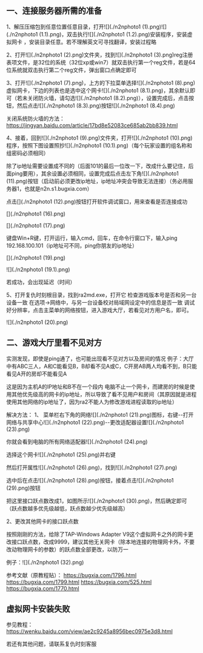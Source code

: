## 一、连接服务器所需的准备

1、解压压缩包到任意位置任意目录，打开![](./n2nphoto1 (1).png)![](./n2nphoto1 (1.1).png)，双击执行![](./n2nphoto1 (1.2).png)安装程序，安装虚拟网卡 ，安装目录任意。若不理解英文可寻找翻译，安装过程略



2、打开![](./n2nphoto1 (2).png)文件夹，找到![](./n2nphoto1 (3).png)reg注册表项文件，是32位的系统（32位xp或win7）就双击执行第一个reg文件，若是64位系统就双击执行第二个reg文件，弹出窗口点确定即可



3、打开![](./n2nphoto1 (7).png)，上方的下拉菜单选择![](./n2nphoto1 (8).png)虚拟网卡，下边的列表也是选中这个网卡![](./n2nphoto1 (8.1).png)，其余默认即可（若未关闭防火墙，请勾选![](./n2nphoto1 (8.2).png)），设置完成后，点击按钮，然后点击![](./n2nphoto1 (8.3).png)按钮![](./n2nphoto1 (8.4).png)

关闭系统防火墙的方法：https://jingyan.baidu.com/article/17bd8e52083ce685ab2bb839.html






4、接着，回到![](./n2nphoto1 (9).png)文件夹，打开![](./n2nphoto1 (10).png)程序，按照下图设置照抄![](./n2nphoto1 (10.1).png)（每个玩家设置的组名称和组密码必须相同）

除了ip地址需要设置成不同的（后面101的最后一位改一下，改成什么要记住，后面ping要用），其余设置必须相同，设置完成后点击左下角![](./n2nphoto1 (11).png)按钮（启动前必须更改ip地址，ip地址冲突会导致无法连接）（务必用服务器1，也就是n2n.s1.bugxia.com）


点击[](./n2nphoto1 (12).png)按钮打开软件调试窗口，用来查看是否连接成功

[](./n2nphoto1 (16).png)

[](./n2nphoto1 (17).png)


键盘Win+R键，打开运行，输入cmd，回车，在命令行窗口下，输入ping 192.168.100.101（ip地址可不同，ping你朋友的ip地址）

[](./n2nphoto1 (19).png)

![](./n2nphoto1 (19.1).png)



若成功，会出现延迟（时间）



5、打开复仇时刻根目录，找到ra2md.exe，打开它
检查游戏版本号是否和另一台设备一致
在选项→网络中，与另一台设备校对局域网设定中的信息是否一致
调试好分辨率，点击主菜单的网络按钮，进入游戏大厅，若看见对方用户名，即可。

![](./n2nphoto1 (20).png)



## 二、游戏大厅里看不见对方

实测发现，即使是ping通了，也可能出现看不见对方以及房间的情况
例子：大厅中有ABC三人，A和C能看见B，B却看不见A或C，C开房AB两人均看不到，B只能看见A开的房却不能看见A


这是因为主机A的IP地址和B不在一个段内
电脑不止一个网卡，而建房的时候是使用其他优先级高的网卡的ip地址，所以导致了看不见用户和房间（其原因就是进程使用其他网络的ip地址了，因为ra2不能人为修改游戏进程读取的ip地址）

解决方法：
1、
菜单栏右下角的网络![](./n2nphoto1 (21).png)图标，右键--打开网络与共享中心![](./n2nphoto1 (22).png)--更改适配器设置![](./n2nphoto1 (23).png)

你就会看到电脑的所有网络适配器![](./n2nphoto1 (24).png)

选择这个网卡![](./n2nphoto1 (25).png)并右键

然后打开属性![](./n2nphoto1 (26).png)，找到![](./n2nphoto1 (27).png)

选中后在点击![](./n2nphoto1 (28).png)按钮，接着点击![](./n2nphoto1 (29).png)按钮

把这里接口跃点数改成1，如图所示![](./n2nphoto1 (30).png)，然后确定即可（跃点数越多优先级越低，跃点数越少优先级越高）

2、更改其他网卡的接口跃点数

按照刚刚的方法，给除了TAP-Windows Adapter V9这个虚拟网卡之外的网卡更改接口跃点数，改成9999，建议其他无关网卡（除本地连接的物理网卡外，不要改动物理网卡的参数）的跃点数全部更改，以防万一

例子：![](./n2nphoto1 (32).png)






参考文献（原教程贴）：
https://bugxia.com/1796.html
https://bugxia.com/1799.html
https://bugxia.com/525.html
https://bugxia.com/1770.html


## 虚拟网卡安装失败

参见教程：https://wenku.baidu.com/view/ae2c9245a8956bec0975e3d8.html

若还有其他问题，请联系复仇时刻客服




